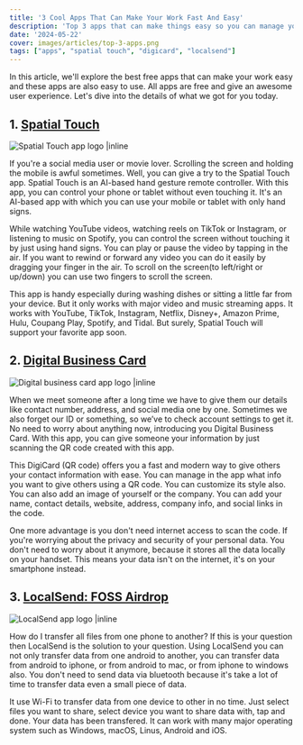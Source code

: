```yaml
---
title: '3 Cool Apps That Can Make Your Work Fast And Easy'
description: 'Top 3 apps that can make things easy so you can manage your things more efficiently and can do things quickly.'
date: '2024-05-22'
cover: images/articles/top-3-apps.png
tags: ["apps", "spatial touch", "digicard", "localsend"]
---
```


In this article, we'll explore the best free apps that can make your work easy and these apps are also easy to use. All apps are free and give an awesome user experience. Let's dive into the details of what we got for you today.

## 1. [Spatial Touch](https://play.google.com/store/apps/details?id=io.vtouch.spatial_touch)

![Spatial Touch app logo |inline ](/img/posts/spatial-touch-new.png)

If you're a social media user or movie lover. Scrolling the screen and holding the mobile is awful sometimes. Well, you can give a try to the Spatial Touch app. Spatial Touch is an AI-based hand gesture remote controller. With this app, you can control your phone or tablet without even touching it. It's an AI-based app with which you can use your mobile or tablet with only hand signs.

While watching YouTube videos, watching reels on TikTok or Instagram, or listening to music on Spotify, you can control the screen without touching it by just using hand signs. You can play or pause the video by tapping in the air. If you want to rewind or forward any video you can do it easily by dragging your finger in the air. To scroll on the screen(to left/right or up/down) you can use two fingers to scroll the screen. 

This app is handy especially during washing dishes or sitting a little far from your device. But it only works with major video and music streaming apps. It works with YouTube, TikTok, Instagram, Netflix, Disney+, Amazon Prime, Hulu, Coupang Play, Spotify, and Tidal. But surely, Spatial Touch will support your favorite app soon. 

## 2. [Digital Business Card](https://play.google.com/store/apps/details?id=develentum.digital_card)

![Digital business card app logo |inline ](/img/posts/digital-business-card.png)

When we meet someone after a long time we have to give them our details like contact number, address, and social media one by one. Sometimes we also forget our ID or something, so we’ve to check account settings to get it. No need to worry about anything now, introducing you Digital Business Card. With this app, you can give someone your information by just scanning the QR code created with this app.

This DigiCard (QR code) offers you a fast and modern way to give others your contact information with ease. You can manage in the app what info you want to give others using a QR code. You can customize its style also. You can also add an image of yourself or the company. You can add your name, contact details, website, address, company info, and social links in the code.

One more advantage is you don't need internet access to scan the code. If you're worrying about the privacy and security of your personal data. You don't need to worry about it anymore, because it stores all the data locally on your handset. This means your data isn't on the internet, it's on your smartphone instead.

## 3. [LocalSend: FOSS Airdrop](https://play.google.com/store/apps/details?id=org.localsend.localsend_app)

![LocalSend app logo |inline ](/img/posts/localsend.png)

How do I transfer all files from one phone to another? If this is your question then LocalSend is the solution to your question. Using LocalSend you can not only transfer data from one android to another, you can transfer data from android to iphone, or from android to mac, or from iphone to windows also. You don't need to send data via bluetooth because it's take a lot of time to transfer data even a small piece of data.

It use Wi-Fi to transfer data from one device to other in no time. Just select files you want to share, select device you want to share data with, tap and done. Your data has been transfered. It can work with many major operating system such as Windows, macOS, Linus, Android and iOS.  